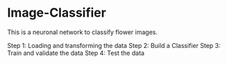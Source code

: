 # Image-Classifier
This is a neuronal network to classify flower images.

Step 1: Loading and transforming the data
Step 2: Build a Classifier
Step 3: Train and validate the data
Step 4: Test the data  
